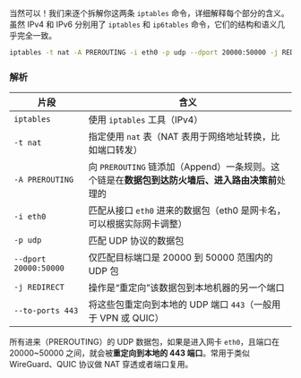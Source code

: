 当然可以！我们来逐个拆解你这两条 `iptables` 命令，详细解释每个部分的含义。虽然 IPv4 和 IPv6 分别用了 `iptables` 和 `ip6tables` 命令，它们的结构和语义几乎完全一致。



```bash
iptables -t nat -A PREROUTING -i eth0 -p udp --dport 20000:50000 -j REDIRECT --to-ports 443
```

### 解析

| 片段                  | 含义                                                         |
| --------------------- | ------------------------------------------------------------ |
| `iptables`            | 使用 `iptables` 工具（IPv4）                                 |
| `-t nat`              | 指定使用 `nat` 表（NAT 表用于网络地址转换，比如端口转发）    |
| `-A PREROUTING`       | 向 `PREROUTING` 链添加（Append）一条规则。这个链是在**数据包到达防火墙后、进入路由决策前**处理的 |
| `-i eth0`             | 匹配从接口 `eth0` 进来的数据包（eth0 是网卡名，可以根据实际网卡调整） |
| `-p udp`              | 匹配 UDP 协议的数据包                                        |
| `--dport 20000:50000` | 仅匹配目标端口是 20000 到 50000 范围内的 UDP 包              |
| `-j REDIRECT`         | 操作是“重定向”该数据包到本地机器的另一个端口                 |
| `--to-ports 443`      | 将这些包重定向到本地的 UDP 端口 `443`（一般用于 VPN 或 QUIC） |



所有进来（PREROUTING）的 UDP 数据包，如果是进入网卡 `eth0`，且端口在 20000~50000 之间，就会被**重定向到本地的 443 端口**。常用于类似 WireGuard、QUIC 协议做 NAT 穿透或者端口复用。

